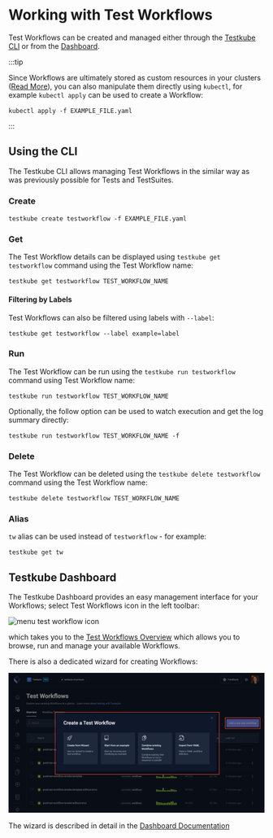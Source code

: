# Working with Test Workflows

Test Workflows can be created and managed either through the [Testkube CLI](/articles/install/cli) or from the 
[Dashboard](/articles/testkube-dashboard-explore).

:::tip

Since Workflows are ultimately stored as custom resources in your clusters ([Read More](/articles/crds)), you can
also manipulate them directly using `kubectl`, for example `kubectl apply` can be used
to create a Workflow:

```shell
kubectl apply -f EXAMPLE_FILE.yaml
```
:::

## Using the CLI

The Testkube CLI allows managing Test Workflows in the similar way as was previously possible for Tests and TestSuites.

### Create

```shell
testkube create testworkflow -f EXAMPLE_FILE.yaml
```

### Get
The Test Workflow details can be displayed using `testkube get testworkflow` command using the Test Workflow name:

```shell
testkube get testworkflow TEST_WORKFLOW_NAME
```

#### Filtering by Labels
Test Workflows can also be filtered using labels with `--label`:

```shell
testkube get testworkflow --label example=label
```

### Run
The Test Workflow can be run using the `testkube run testworkflow` command using Test Workflow name:

```shell
testkube run testworkflow TEST_WORKFLOW_NAME
```

Optionally, the follow option can be used to watch execution and get the log summary directly:

```shell
testkube run testworkflow TEST_WORKFLOW_NAME -f
```

### Delete
The Test Workflow can be deleted using the `testkube delete testworkflow` command using the Test Workflow name:

```shell
testkube delete testworkflow TEST_WORKFLOW_NAME
```

### Alias
`tw` alias can be used instead of `testworkflow` - for example:

```shell
testkube get tw
```

## Testkube Dashboard

The Testkube Dashboard provides an easy management interface for your Workflows; select 
Test Workflows icon in the left toolbar:

![menu test workflow icon](../img/dashboard-menu-workflows.png)

which takes you to the [Test Workflows Overview](/articles/testkube-dashboard-workflows-overview) which allows you to browse, run and manage
your available Workflows.

There is also a dedicated wizard for creating Workflows: 

![Workflow Creation Wizard](../img/create-test-workflow.png)

The wizard is described in detail in the [Dashboard Documentation](/articles/testkube-dashboard-workflows-overview#creating-a-new-workflow)
